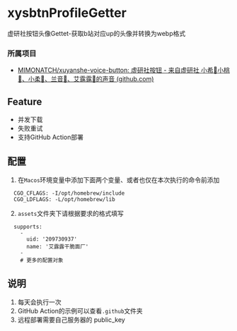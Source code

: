 # xysbtnProfileGetter
虚研社按钮头像Gettet-获取b站对应up的头像并转换为webp格式

### 所属项目

- [MIMONATCH/xuyanshe-voice-button: 虚研社按钮 - 来自虚研社 小希🤖小桃🍑、小柔💚、兰音🐇、艾露露🐻的声音 (github.com)](https://github.com/MIMONATCH/xuyanshe-voice-button)

## Feature
- 并发下载
- 失败重试
- 支持GitHub Action部署

## 配置
1. 在`Macos`环境变量中添加下面两个变量、或者也仅在本次执行的命令前添加
```
  CGO_CFLAGS: -I/opt/homebrew/include
  CGO_LDFLAGS: -L/opt/homebrew/lib
```
2. `assets`文件夹下请根据要求的格式填写
```
  supports:
    -
      uid: '209730937'
      name: '艾露露干脆面厂'
    -
    # 更多的配置对象
```

## 说明

1. 每天会执行一次
2. GitHub Action的示例可以查看`.github`文件夹
3. 远程部署需要自己服务器的 public_key
